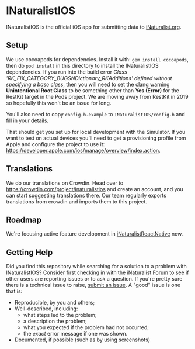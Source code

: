 INaturalistIOS
==============

INaturalistIOS is the official iOS app for submitting data to [iNaturalist.org](http://www.inaturalist.org).

Setup
-----

We use cocoapods for dependencies. Install it with: `gem install cocoapods`, then do `pod install` in this directory to install the INaturalistIOS dependencies. If you run into the build error *Class 'RK_FIX_CATEGORY_BUGSNDictionary_RKAdditions' defined without specifying a base class*, then you will need to set the clang warning **Unintentional Root Class** to be something other than **Yes (Error)** for the RestKit target in the Pods project. We are moving away from RestKit in 2019 so hopefully this won't be an issue for long.

You'll also need to copy `config.h.example` to `INaturalistIOS/config.h` and fill in your details.

That should get you set up for local development with the Simulator. If you want to test on actual devices you'll need to get a provisioning profile from Apple and configure the project to use it: https://developer.apple.com/ios/manage/overview/index.action.

Translations
------------

We do our translations on Crowdin. Head over to https://crowdin.com/project/inaturalistios and create an account, and you can start suggesting translations there. Our team regularly exports translations from crowdin and imports them to this project.

Roadmap
-----

We're focusing active feature development in [iNaturalistReactNative](https://github.com/inaturalist/iNaturalistReactNative) now.

Getting Help
------------

Did you find this repository while searching for a solution to a problem with INaturalistIOS? Consider first checking in with the iNaturalist [Forum](https://forum.inaturalist.org) to see if other users are reporting issues or to ask a question. If you're pretty sure there is a technical issue to raise, [submit an issue](https://github.com/inaturalist/INaturalistIOS/issues). A "good" issue is one that is:

- Reproducible, by you and others;
- Well-described, including:
    - what steps led to the problem;
    - a description the problem;
    - what you expected if the problem had not occurred;
    - the _exact_ error message if one was shown.
- Documented, if possible (such as by using screenshots)


